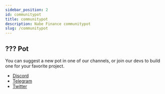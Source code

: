 ```yaml
---
sidebar_position: 2
id: communitypot
title: communitypot
description: Nabe Finance communitypot
slug: /communitypot
---
```


## ??? Pot

You can suggest a new pot in one of our channels, or join our devs to build one for your favorite project.

- [Discord](https://discord.gg/dzAym5KDS2)
- [Telegram](https://t.me/nabefinance)
- [Twitter](https://twitter.com/nabefinance)
